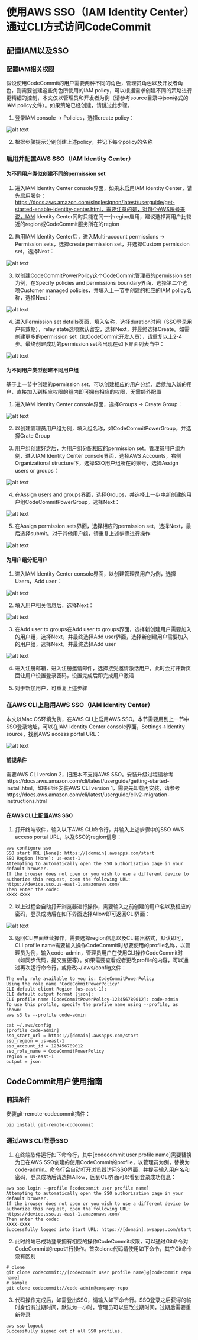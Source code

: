 # 使用AWS SSO（IAM Identity Center）通过CLI方式访问CodeCommit

## 配置IAM以及SSO

### 配置IAM相关权限

假设使用CodeCommit的用户需要两种不同的角色，管理员角色以及开发者角色，则需要创建这些角色所使用的IAM policy，可以根据需求创建不同的策略进行更精细的控制，本文仅以管理员和开发者为例（请参考source目录中json格式的IAM policy文件）。如果策略已经创建，请跳过此步骤。

1. 登录IAM console -> Policies，选择create policy：

![alt text](https://github.com/zhixueli/sso-codecommit/blob/main/images/image1.png?raw=true)

2. 根据步骤提示分别创建上述policy，并记下每个policy的名称

### 启用并配置AWS SSO（IAM Identity Center）

#### 为不同用户类似创建不同的permission set

1. 进入IAM Identity Center console界面，如果未启用IAM Identity Center，请先启用服务：https://docs.aws.amazon.com/singlesignon/latest/userguide/get-started-enable-identity-center.html，需要注意的是，对每个AWS账号来说，IAM Identity Center同时只能在同一个region启用，建议选择离用户比较近的region或CodeCommit服务所在的region

2. 启用IAM Identity Center后，进入Multi-account permissions -> Permission sets，选择create permission set，并选择Custom permission set，选择Next：

![alt text](https://github.com/zhixueli/sso-codecommit/blob/main/images/image2.png?raw=true)

3. 以创建CodeCommitPowerPolicy这个CodeCommit管理员的permission set为例，在Specify policies and permissions boundary界面，选择第二个选项Customer managed policies，并填入上一节中创建的相应的IAM policy名称，选择Next：

![alt text](https://github.com/zhixueli/sso-codecommit/blob/main/images/image3.png?raw=true)

4. 进入Permission set details页面，填入名称，选择duration时间（SSO登录用户有效期），relay state选项默认留空，选择Next，并最终选择Create。如需创建更多的permission set（如CodeCommit开发人员），请重复以上2-4步。最终创建成功的permission set会出现在如下界面列表当中：

![alt text](https://github.com/zhixueli/sso-codecommit/blob/main/images/image4.png?raw=true)

#### 为不同用户类型创建不同用户组

基于上一节中创建的permission set，可以创建相应的用户分组，后续加入新的用户，直接加入到相应权限的组内即可拥有相应的权限，无需额外配置

1. 进入IAM Identity Center console界面，选择Groups -> Create Group：

![alt text](https://github.com/zhixueli/sso-codecommit/blob/main/images/image5.png?raw=true)

2. 以创建管理员用户组为例，填入组名称，如CodeCommitPowerGroup，并选择Crate Group

3. 用户组创建好之后，为用户组分配相应的permission set。管理员用户组为例，进入IAM Identity Center console界面，选择AWS Accounts，右侧Organizational structure下，选择SSO用户组所在的账号，选择Assign users or groups：

![alt text](https://github.com/zhixueli/sso-codecommit/blob/main/images/image6.png?raw=true)

4. 在Assign users and groups界面，选择Groups，并选择上一步中新创建的用户组CodeCommitPowerGroup，选择Next：

![alt text](https://github.com/zhixueli/sso-codecommit/blob/main/images/image7.png?raw=true)

5. 在Assign permission sets界面，选择相应的permission set，选择Next，最后选择submit。对于其他用户组，请重复上述步骤进行操作

![alt text](https://github.com/zhixueli/sso-codecommit/blob/main/images/image8.png?raw=true)

#### 为用户组分配用户

1. 进入IAM Identity Center console界面，以创建管理员用户为例，选择Users，Add user：

![alt text](https://github.com/zhixueli/sso-codecommit/blob/main/images/image9.png?raw=true)

2. 填入用户相关信息后，选择Next：

![alt text](https://github.com/zhixueli/sso-codecommit/blob/main/images/image10.png?raw=true)

3. 在Add user to groups在Add user to groups界面，选择新创建用户需要加入的用户组，选择Next，并最终选择Add user界面，选择新创建用户需要加入的用户组，选择Next，并最终选择Add user

![alt text](https://github.com/zhixueli/sso-codecommit/blob/main/images/image11.png?raw=true)

4. 进入注册邮箱，进入注册邀请邮件，选择接受邀请激活用户，此时会打开新页面让用户设置登录密码，设置完成后即完成用户激活

5. 对于新加用户，可重复上述步骤

### 在AWS CLI上启用AWS SSO（IAM Identity Center）

本文以Mac OS环境为例，在AWS CLI上启用AWS SSO。本节需要用到上一节中SSO登录地址，可以在IAM Identity Center console界面，Settings->Identity source，找到AWS access portal URL：

![alt text](https://github.com/zhixueli/sso-codecommit/blob/main/images/image12.png?raw=true)

#### 前提条件

需要AWS CLI version 2，旧版本不支持AWS SSO。安装升级过程请参考https://docs.aws.amazon.com/cli/latest/userguide/getting-started-install.html，如果已经安装AWS CLI version 1，需要先卸载再安装，请参考https://docs.aws.amazon.com/cli/latest/userguide/cliv2-migration-instructions.html

#### 在AWS CLI上配置AWS SSO

1. 打开终端软件，输入以下AWS CLI命令行，并输入上述步骤中的SSO AWS access portal URL，以及SSO的region信息：

```
aws configure sso
SSO start URL [None]: https://[domain].awsapps.com/start
SSO Region [None]: us-east-1
Attempting to automatically open the SSO authorization page in your default browser.
If the browser does not open or you wish to use a different device to authorize this request, open the following URL:
https://device.sso.us-east-1.amazonaws.com/
Then enter the code:
XXXX-XXXX
```

2. 以上过程会自动打开浏览器进行操作，需要输入之前创建的用户名以及相应的密码，登录成功后在如下界面选择Allow即可返回CLI界面：

![alt text](https://github.com/zhixueli/sso-codecommit/blob/main/images/image13.png?raw=true)

3. 返回CLI界面继续操作，需要选择region信息以及CLI输出格式，默认即可，CLI profile name需要输入操作CodeCommit时想要使用的profile名称，以管理员为例，输入code-admin，管理员用户在使用CLI操作CodeCommit时（如同步代码，提交变更等）。如果需要查看或者更改profile的内容，可以通过再次运行命令行，或修改~/.aws/config文件：

```
The only role available to you is: CodeCommitPowerPolicy
Using the role name "CodeCommitPowerPolicy"
CLI default client Region [us-east-1]:
CLI default output format [json]:
CLI profile name [CodeCommitPowerPolicy-123456789012]: code-admin
To use this profile, specify the profile name using --profile, as shown:
aws s3 ls --profile code-admin
```

```
cat ~/.aws/config
[profile code-admin]
sso_start_url = https://[domain].awsapps.com/start
sso_region = us-east-1
sso_account_id = 123456789012
sso_role_name = CodeCommitPowerPolicy
region = us-east-1
output = json
```

## CodeCommit用户使用指南

### 前提条件

安装git-remote-codecommit插件：

```
pip install git-remote-codecommit
```

### 通过AWS CLI登录SSO

1. 在终端软件运行如下命令行，其中[codecommit user profile name]需要替换为已在AWS SSO创建的使用CodeCommit的profile，以管理员为例，替换为code-admin。命令行会自动打开浏览器访问SSO界面，并提示输入用户名和密码，登录成功后请选择Allow，回到CLI界面可以看到登录成功信息：

```
aws sso login --profile [codecommit user profile name]
Attempting to automatically open the SSO authorization page in your default browser.
If the browser does not open or you wish to use a different device to authorize this request, open the following URL:
https://device.sso.us-east-1.amazonaws.com/
Then enter the code:
XXXX-XXXX
Successfully logged into Start URL: https://[domain].awsapps.com/start
```

2. 此时终端已成功登录拥有相应的操作CodeCommit权限，可以通过Git命令对CodeCommit的repo进行操作。首次clone代码请使用如下命令，其它Git命令没有区别

```
# clone
git clone codecommit://[codecommit user profile name]@[codecommit repo name]
# sample
git clone codecommit://code-admin@company-repo
```

3. 代码操作完成后，如需登出SSO，请输入如下命令行。SSO登录之后获得的临时身份有过期时间，默认为一小时，管理员可以更改过期时间，过期后需要重新登录

```
aws sso logout
Successfully signed out of all SSO profiles.
```